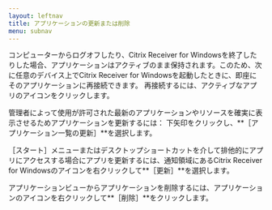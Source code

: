 ```yaml
---
layout: leftnav
title: アプリケーションの更新または削除
menu: subnav
---
```


コンピューターからログオフしたり、Citrix Receiver for Windowsを終了したりした場合、アプリケーションはアクティブのまま保持されます。このため、次に任意のデバイス上でCitrix Receiver for Windowsを起動したときに、即座にそのアプリケーションに再接続できます。 再接続するには、アクティブなアプリのアイコンをクリックします。

管理者によって使用が許可された最新のアプリケーションやリソースを確実に表示させるためアプリケーションを更新するには：  下矢印をクリックし、**［アプリケーション一覧の更新］**を選択します。

［スタート］メニューまたはデスクトップショートカットを介して排他的にアプリにアクセスする場合にアプリを更新するには、通知領域にあるCitrix Receiver for Windowsのアイコンを右クリックして**［更新］**を選択します。

アプリケーションビューからアプリケーションを削除するには、アプリケーションのアイコンを右クリックして**［削除］**をクリックします。

